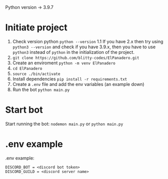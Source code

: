 Python version -> 3.9.7

# Initiate project
1. Check version python `python --version`
1.1 If you have 2.x then try using `python3 --version` and check if you have 3.9.x, then you have to use `python3` instead of `python` in the initialization of the project.
2. `git clone https://github.com/blitty-codes/ElPanadero.git`
3. Create an enviroment `python -m venv ElPanadero`
4. `cd ElPanadero`
5. `source ./bin/activate`
6. Install dependencies `pip install -r requirements.txt`
7. Create a `.env` file and add the env variables (an example down)
8. Run the bot `python main.py`

# Start bot
Start running the bot:
`nodemon main.py`
or
`python main.py`

# .env example
.env example:
```
DISCORD_BOT = <discord bot token>
DISCORD_GUILD = <discord server name>
```
